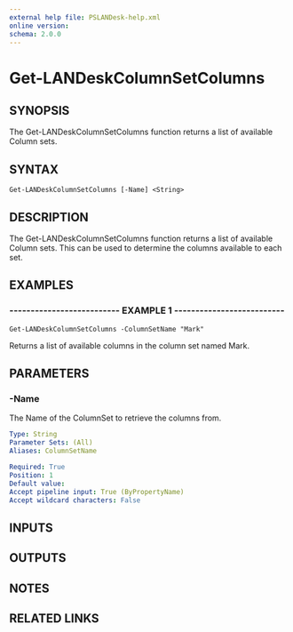 ```yaml
---
external help file: PSLANDesk-help.xml
online version: 
schema: 2.0.0
---
```


# Get-LANDeskColumnSetColumns
## SYNOPSIS
The Get-LANDeskColumnSetColumns function returns a list of available Column sets.

## SYNTAX

```
Get-LANDeskColumnSetColumns [-Name] <String>
```

## DESCRIPTION
The Get-LANDeskColumnSetColumns function returns a list of available Column sets.
This can be used to determine the columns available to each set.

## EXAMPLES

### -------------------------- EXAMPLE 1 --------------------------
```
Get-LANDeskColumnSetColumns -ColumnSetName "Mark"
```

Returns a list of available columns in the column set named Mark.

## PARAMETERS

### -Name
The Name of the ColumnSet to retrieve the columns from.

```yaml
Type: String
Parameter Sets: (All)
Aliases: ColumnSetName

Required: True
Position: 1
Default value: 
Accept pipeline input: True (ByPropertyName)
Accept wildcard characters: False
```

## INPUTS

## OUTPUTS

## NOTES

## RELATED LINKS

